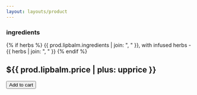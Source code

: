 ```yaml
---
layout: layouts/product
---
```

### ingredients
{% if herbs %}
  {{ prod.lipbalm.ingredients | join: ", " }}, with infused herbs - {{ herbs | join: ", " }}
{% endif %}

## ${{ prod.lipbalm.price | plus: upprice }}
<button class="btn snipcart-add-item"
  data-item-id="{{ sku }}"
  data-item-price="{{ prod.lipbalm.price | plus: upprice }}"
  data-item-weight="{{ prod.lipbalm.weight }}"
  data-item-url="{{ settings.site_url }}{{ prod.lipbalm.url}}{{ url }}"
  data-item-description="{{ short }}"
  data-item-image="/img/prod/{{ img.thumb }}"
  data-item-name="{{ title }}"
  data-item-custom1-name="Flavors"
  data-item-custom1-options="{{ prod.lipbalm.vars }}"
  data-item-custom2-name="Size"
  data-item-custom2-options="{{ prod.lipbalm.pricing }}">
  <i class="fa-duotone fa-cart-plus"></i> Add to cart
</button>
